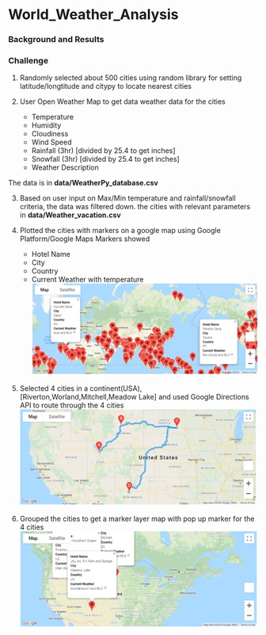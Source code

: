 # World_Weather_Analysis

### Background and Results

### Challenge

1. Randomly selected about 500 cities using random library for setting  
latitude/longtitude and citypy to locate nearest cities

2. User Open Weather Map to get data weather data for the cities
   - Temperature
   - Humidity
   - Cloudiness
   - Wind Speed
   - Rainfall (3hr)  [divided by 25.4 to get inches]
   - Snowfall (3hr)  [divided by 25.4 to get inches]
   - Weather Description

The data is in **data/WeatherPy_database.csv**

3. Based on user input on Max/Min temperature and rainfall/snowfall criteria, 
the data was filtered down. the cities with relevant parameters in **data/Weather_vacation.csv**

3. Plotted the cities with markers on a google map using Google Platform/Google Maps 
Markers showed
   - Hotel Name
   - City
   - Country
   - Current Weather with temperature
![](images/WeatherPy_vacation_map.png)

4. Selected 4 cities in a continent(USA),[Riverton,Worland,Mitchell,Meadow Lake] and 
used Google Directions API to route through the 4 cities 
![](images/WeatherPy_travel_map.png)

5. Grouped the cities to get a marker layer map with pop up marker for the 4 cities
![](images/WeatherPy_travel_map_markers.png)

